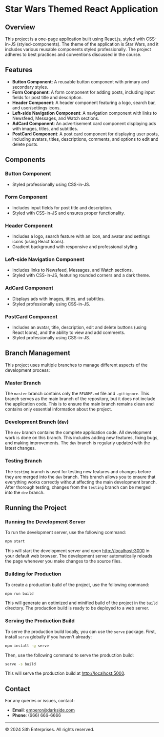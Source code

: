 # Star Wars Themed React Application

## Overview

This project is a one-page application built using React.js, styled with CSS-in-JS (styled-components). The theme of the application is Star Wars, and it includes various reusable components styled professionally. The project adheres to best practices and conventions discussed in the course.

## Features

- **Button Component**: A reusable button component with primary and secondary styles.
- **Form Component**: A form component for adding posts, including input fields for post title and description.
- **Header Component**: A header component featuring a logo, search bar, and user/settings icons.
- **Left-side Navigation Component**: A navigation component with links to Newsfeed, Messages, and Watch sections.
- **AdCard Component**: An advertisement card component displaying ads with images, titles, and subtitles.
- **PostCard Component**: A post card component for displaying user posts, including avatars, titles, descriptions, comments, and options to edit and delete posts.

## Components

### Button Component

- Styled professionally using CSS-in-JS.

### Form Component

- Includes input fields for post title and description.
- Styled with CSS-in-JS and ensures proper functionality.

### Header Component

- Includes a logo, search feature with an icon, and avatar and settings icons (using React Icons).
- Gradient background with responsive and professional styling.

### Left-side Navigation Component

- Includes links to Newsfeed, Messages, and Watch sections.
- Styled with CSS-in-JS, featuring rounded corners and a dark theme.

### AdCard Component

- Displays ads with images, titles, and subtitles.
- Styled professionally using CSS-in-JS.

### PostCard Component

- Includes an avatar, title, description, edit and delete buttons (using React Icons), and the ability to view and add comments.
- Styled professionally using CSS-in-JS.

## Branch Management

This project uses multiple branches to manage different aspects of the development process:

### Master Branch

The `master` branch contains only the `README.md` file and `.gitignore`. This branch serves as the main branch of the repository, but it does not include the application code. This is to ensure the main branch remains clean and contains only essential information about the project.

### Development Branch (`dev`)

The `dev` branch contains the complete application code. All development work is done on this branch. This includes adding new features, fixing bugs, and making improvements. The `dev` branch is regularly updated with the latest changes.

### Testing Branch

The `testing` branch is used for testing new features and changes before they are merged into the `dev` branch. This branch allows you to ensure that everything works correctly without affecting the main development branch. After thorough testing, changes from the `testing` branch can be merged into the `dev` branch.

## Running the Project

### Running the Development Server

To run the development server, use the following command:

```sh
npm start
```

This will start the development server and open [http://localhost:3000](http://localhost:3000) in your default web browser. The development server automatically reloads the page whenever you make changes to the source files.

### Building for Production

To create a production build of the project, use the following command:

```sh
npm run build
```

This will generate an optimized and minified build of the project in the `build` directory. The production build is ready to be deployed to a web server.

### Serving the Production Build

To serve the production build locally, you can use the `serve` package. First, install `serve` globally if you haven't already:

```sh
npm install -g serve
```

Then, use the following command to serve the production build:

```sh
serve -s build
```

This will serve the production build at [http://localhost:5000](http://localhost:5000).

## Contact

For any queries or issues, contact:
- **Email**: emperor@darkside.com
- **Phone**: (666) 666-6666

---

&copy; 2024 Sith Enterprises. All rights reserved.
